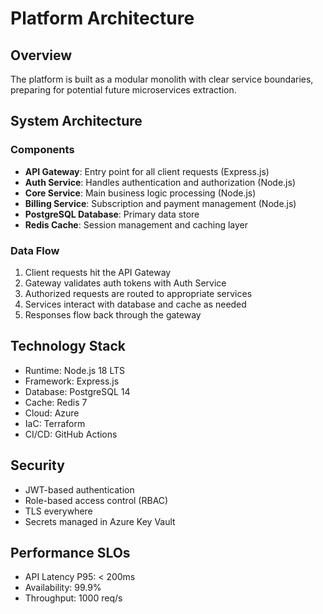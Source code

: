 # Platform Architecture

## Overview
The platform is built as a modular monolith with clear service boundaries, preparing for potential future microservices extraction.

## System Architecture

### Components
- **API Gateway**: Entry point for all client requests (Express.js)
- **Auth Service**: Handles authentication and authorization (Node.js)
- **Core Service**: Main business logic processing (Node.js)
- **Billing Service**: Subscription and payment management (Node.js)
- **PostgreSQL Database**: Primary data store
- **Redis Cache**: Session management and caching layer

### Data Flow
1. Client requests hit the API Gateway
2. Gateway validates auth tokens with Auth Service
3. Authorized requests are routed to appropriate services
4. Services interact with database and cache as needed
5. Responses flow back through the gateway

## Technology Stack
- Runtime: Node.js 18 LTS
- Framework: Express.js
- Database: PostgreSQL 14
- Cache: Redis 7
- Cloud: Azure
- IaC: Terraform
- CI/CD: GitHub Actions

## Security
- JWT-based authentication
- Role-based access control (RBAC)
- TLS everywhere
- Secrets managed in Azure Key Vault

## Performance SLOs
- API Latency P95: < 200ms
- Availability: 99.9%
- Throughput: 1000 req/s